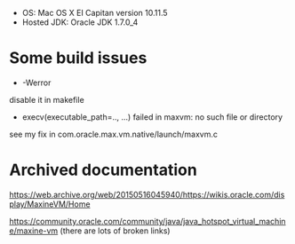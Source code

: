- OS: Mac OS X EI Capitan version 10.11.5
- Hosted JDK: Oracle JDK 1.7.0_4

# Some build issues

- -Werror

disable it in makefile

- execv(executable_path=.., ...) failed in maxvm: no such file or directory

see my fix in com.oracle.max.vm.native/launch/maxvm.c

# Archived documentation

https://web.archive.org/web/20150516045940/https://wikis.oracle.com/display/MaxineVM/Home

https://community.oracle.com/community/java/java_hotspot_virtual_machine/maxine-vm
(there are lots of broken links)


